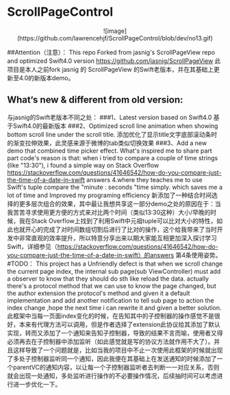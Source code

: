 # ScrollPageControl
<div align=center>
![image](https://github.com/lawrencehjf/ScrollPageControl/blob/dev/no13.gif)
</div>

##Attention（注意）：
This repo Forked from jasnig's ScrollPageView repo and optimized Swift4.0 version https://github.com/jasnig/ScrollPageView
此项目是本人之前fork jasnig 的 ScrollPageView 的Swift老版本，并在其基础上更新至4.0的新版本demo。
## What‘s new & different from old version:
与jasnig的Swift老版本不同之处：
###1、Latest version based on Swift4.0
	基于Swift4.0的最新版本
###2、Optimized scroll line animation when showing bottom scroll line under the scroll title.
	添加优化了显示title文字底部滚动条时的渐变拉伸效果，此灵感来源于微博的tab类似切换效果
###3、Add a new demo that combined time picker effect. What's inspired me to share part part code's reason is that: when i tried to compare a couple of time strings (like "13:30"), i found a simple way on Stack Overflow https://stackoverflow.com/questions/41646542/how-do-you-compare-just-the-time-of-a-date-in-swift answers 4.where they teaches me to use Swift's tuple compare the "minute : seconds "time simply. which saves me a lot of time and Improved my programing efficiency
	新添加了一种结合时间选择的更多层次组合的效果，其中最让我想共享这一部分demo之处的原因在于：当我苦苦寻求使用更方便的方式来对比两个时间（类似13:30这种）大小/早晚的时候，我在Stack Overflow上找到了利用Swift中元祖tuple可以比对大小的特性，如此也就开心的完成了对时间数组切割后进行了比对的操作，这个给我带来了当时开发中非常直观的效率提升，所以特意分享出来以期大家能互相更加深入探讨学习Swift，详细参见（https://stackoverflow.com/questions/41646542/how-do-you-compare-just-the-time-of-a-date-in-swift）的answers 第4条使用姿势。
#TODO：
This project has a Unfriendly defect is that when we scroll change the current page index, the internal sub page(sub ViewController) must add a  observer to know that they should do sth like reload the data. actually there's a protocol method that we can use to know the page changed, but the author extension the protocol's method and given it a default implementation and add another notification to tell sub page to action the index change ,hope the next time i can rewrite it and given a better solution.
此框架中当每一页面index变化的时候，在告知其中的子控制器的操作感觉不是很好，本来有代理方法可以调用，但是作者选择了extension此协议给其添加了默认实现，转而又添加了一个通知来告知子控制器，导致的结果不言而喻，使用者又得必须再去在子控制器中添加监听（如此感觉就是写的协议方法就作用不大了）。并且这样导致了一个问题就是，比如当我的项目中不止一次使用此框架的时候就出现了多处子控制器监听同一个通知，因此我便在其基础上在发送通知的时候添加了一个parentVC的通知内容，以让每一个子控制器监听者去判断一一对应关系，否则就会出现一处通知，多处监听进行操作的不必要操作情况，后续抽时间可以考虑进行进一步优化一下。



